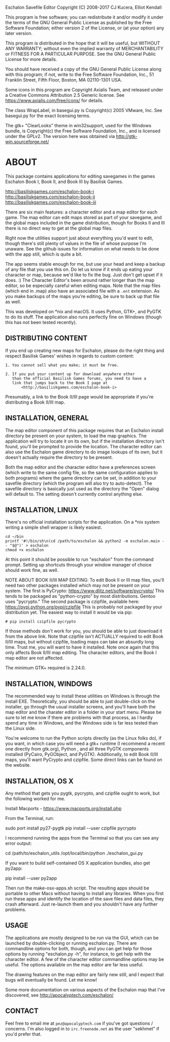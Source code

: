 Eschalon Savefile Editor
Copyright (C) 2008-2017 CJ Kucera, Elliot Kendall

This program is free software; you can redistribute it and/or modify
it under the terms of the GNU General Public License as published by
the Free Software Foundation; either version 2 of the License, or
(at your option) any later version.

This program is distributed in the hope that it will be useful,
but WITHOUT ANY WARRANTY; without even the implied warranty of
MERCHANTABILITY or FITNESS FOR A PARTICULAR PURPOSE.  See the
GNU General Public License for more details.

You should have received a copy of the GNU General Public License along
with this program; if not, write to the Free Software Foundation, Inc.,
51 Franklin Street, Fifth Floor, Boston, MA 02110-1301 USA.

Some icons in this program are Copyright Axialis Team, and released
under a Creative Commons Attribution 2.5 Generic license.  See
<https://www.axialis.com/free/icons/> for details.

The class WrapLabel, in basegui.py is Copyright(c) 2005 VMware, Inc.
See basegui.py for the exact licensing terms.

The gtk+ "ClearLooks" theme in win32support, used for the Windows bundle,
is Copyright(c) the Free Software Foundation, Inc., and is licensed under
the GPLv2.  The version here was obtained via <http://gtk-win.sourceforge.net/>

ABOUT
=====

This package contains applications for editing savegames in the games
Eschalon Book I, Book II, and Book III by Basilisk Games.

   <http://basiliskgames.com/eschalon-book-i>
   <http://basiliskgames.com/eschalon-book-ii>
   <http://basiliskgames.com/eschalon-book-iii>

There are six main features: a character editor and a map editor for
each game.  The map editor can edit maps stored as part of your savegame,
and the global maps included in the game distribution, though for Books II
and III there is no direct way to get at the global map files.

Right now the utilities support just about everything you'd want to edit,
though there's still plenty of values in the file of whose purpose I'm
unaware.  See the github issues for information on what needs to be done with
the app still, which is quite a bit.

The app seems stable enough for me, but use your head and keep a backup of
any file that you use this on.  Do let us know if it ends up eating your
character or map, because we'd like to fix the bug.  Just don't get upset if
it does.  :) The Character Editor's been around rather longer than the map
editor, so be especially careful when editing maps.  Note that the map files
(which end in .map) also have an associated file with a `.ent` extension.
As you make backups of the maps you're editing, be sure to back up that file
as well.

This was developed on *nix and macOS. It uses Python, GTK+, and PyGTK to do
its stuff.  The application also runs perfectly fine on Windows (though this has
not been tested recently).

DISTRIBUTING CONTENT
--------------------

If you end up creating new maps for Eschalon, please do the right thing
and respect Basilisk Games' wishes in regards to custom content:

    1. You cannot sell what you make; it must be free.

    2. If you put your content up for download anywhere other
       than the official Basilisk Games forums, you need to have a
       link that jumps back to the Book I page at
           <http://basiliskgames.com/eschalon-book-i>

Presumably, a link to the Book II/III page would be appropriate if you're
distributing a Book II/III map.

INSTALLATION, GENERAL
---------------------

The map editor component of this package requires that an Eschalon install
directory be present on your system, to load the map graphics.  The
application will try to locate it on its own, but if the installation
directory isn't found, you'll be prompted to provide the location.  The
character editor can also use the Eschalon game directory to do image
lookups of its own, but it doesn't actually require the directory to be
present.

Both the map editor and the character editor have a preferences screen (which
write to the same config file, so the same configuration applies to both
programs) where the game directory can be set, in addition to your savefile
directory (which the program will also try to auto-detect).  The savefile
directory is basically just used as the directory the "Open" dialog will
default to.  The setting doesn't currently control anything else.

INSTALLATION, LINUX
-------------------

There's no official installation scripts for the application.  On a *nix
system writing a simple shell wrapper is likely easiest.

    cd ~/bin
    printf '#!/bin/sh\n(cd /path/to/eschalon && python2 -m eschalon.main -- "$@")' > eschalon
    chmod +x eschalon

At this point it  should be possible to run "eschalon" from the
command prompt.  Setting up shortcuts through your window
manager of choice should work fine, as well.

NOTE ABOUT BOOK II/III MAP EDITING: To edit Book II or III map files, you'll
need two other packages installed which may not be present on your system.
The first is PyCrypto: <https://www.dlitz.net/software/pycrypto/> This tends to
be packaged as "python-crypto" by most distributions.  Gentoo uses
"pycrypto." The second package is czipfile, available here:
<https://pypi.python.org/pypi/czipfile> This is probably not packaged by your
distribution yet.  The easiest way to install it would be via pip:

    # pip install czipfile pycrypto

If those methods don't work for you, you should be able to just download it
from the above link.  Note that czipfile isn't ACTUALLY required to edit
Book II/III maps, but without czipfile, loading maps can take an absurdly
long time.  Trust me, you will want to have it installed.  Note once again
that this only affects Book II/III map editing.  The character editors, and
the Book I map editor are not affected.

The minimum GTK+ required is 2.24.0.

INSTALLATION, WINDOWS
---------------------

The recommended way to install these utilities on Windows is through the
install EXE.  Theoretically, you
should be able to just double-click on the installer, go through the usual
installer screens, and you'll have both the map editor and the charater
editor in a folder in your start menu.  Please be sure to let me know if
there are problems with that process, as I hardly spend any time in Windows,
and the Windows side is far less tested than the Linux side.

You're welcome to run the Python scripts directly (as the Linux folks do),
if you want, in which case you will need a gtk+ runtime (I recommend a
recent one directly from gtk.org), Python , and all three PyGTK
components installed (PyCairo, PyGObject, and PyGTK).  Additionally, to edit
Book II/III maps, you'll want PyCrypto and czipfile.  Some direct links can
be found on the website.

INSTALLATION, OS X
------------------

Any method that gets you pygtk, pycrypto, and czipfile ought to work, but
the following worked for me.

Install Macports - <https://www.macports.org/install.php>

From the Terminal, run:

sudo port install py27-pygtk
pip install --user czipfile pycrypto

I recommend running the apps from the Terminal so that you can see any error
output:

cd /path/to/eschalon_utils
/opt/local/bin/python ./eschalon_gui.py

If you want to build self-contained OS X application bundles, also get
py2app:

pip install --user py2app

Then run the make-osx-apps.sh script. The resulting apps should be portable
to other Macs without having to install any libraries.
When you first run these apps and identify the location of
the save files and data files, they crash afterward.  Just re-launch them
and you shouldn't have any further problems.

USAGE
-----

The applications are mostly designed to be run via the GUI, which can be
launched by double-clicking or running eschalon.py.
There are commandline options for both, though, and you
can get help for those options by running "eschalon.py -h", for
instance, to get help with the character editor.  A few of the character
editor commandline options may be useful.  The options available on the map
editor are far less useful.

The drawing features on the map editor are fairly new still, and I expect
that bugs will eventually be found.  Let me know!

Some more documentation on various aspects of the Eschalon map that I've
discovered, see <http://apocalyptech.com/eschalon/>

CONTACT
-------

Feel free to email me at `pez@apocalyptech.com` if you've got questions /
concerns.  I'm also logged in to `irc.freenode.net` as the user "sekhmet" if
you'd prefer that.
